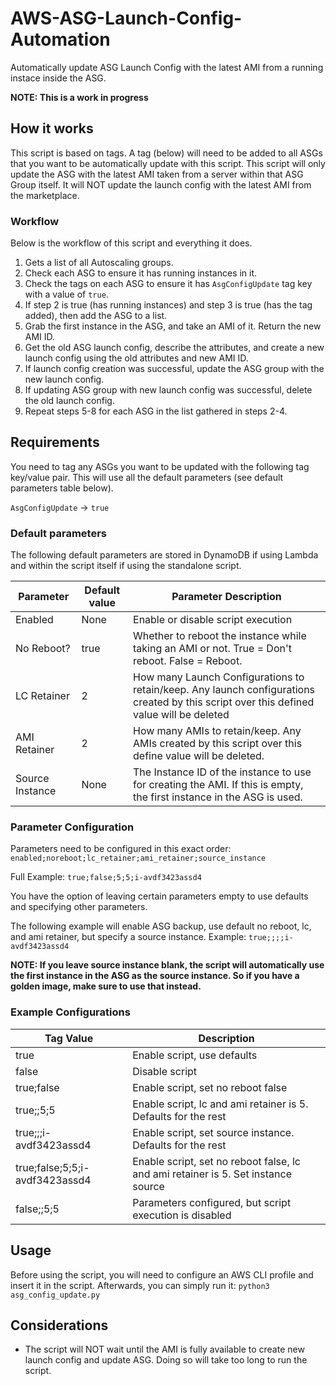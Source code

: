 # AWS-ASG-Launch-Config-Automation
Automatically update ASG Launch Config with the latest AMI from a running instace inside the ASG.

**NOTE: This is a work in progress**

## How it works
This script is based on tags. A tag (below) will need to be added to all ASGs that you want to be automatically update with this script. This script will only update the ASG with the latest AMI taken from a server within that ASG Group itself. It will NOT update the launch config with the latest AMI from the marketplace.

### Workflow
Below is the workflow of this script and everything it does.

1. Gets a list of all Autoscaling groups.
2. Check each ASG to ensure it has running instances in it.
3. Check the tags on each ASG to ensure it has `AsgConfigUpdate` tag key with a value of `true`.
4. If step 2 is true (has running instances) and step 3 is true (has the tag added), then add the ASG to a list.
5. Grab the first instance in the ASG, and take an AMI of it. Return the new AMI ID.
6. Get the old ASG launch config, describe the attributes, and create a new launch config using the old attributes and new AMI ID.
7. If launch config creation was successful, update the ASG group with the new launch config.
8. If updating ASG group with new launch config was successful, delete the old launch config.
9. Repeat steps 5-8 for each ASG in the list gathered in steps 2-4.

## Requirements
You need to tag any ASGs you want to be updated with the following tag key/value pair. This will use all the default parameters (see default parameters table below).

`AsgConfigUpdate` -> `true`

### Default parameters
The following default parameters are stored in DynamoDB if using Lambda and within the script itself if using the standalone script.

| Parameter | Default value | Parameter Description |
|--|--|--|
| Enabled | None | Enable or disable script execution |
| No Reboot? | true | Whether to reboot the instance while taking an AMI or not. True = Don't reboot. False = Reboot. |
| LC Retainer | 2 | How many Launch Configurations to retain/keep. Any launch configurations created by this script over this defined value will be deleted |
| AMI Retainer | 2 | How many AMIs to retain/keep. Any AMIs created by this script over this define value will be deleted. |
| Source Instance | None | The Instance ID of the instance to use for creating the AMI. If this is empty, the first instance in the ASG is used. |


### Parameter Configuration
Parameters need to be configured in this exact order: `enabled;noreboot;lc_retainer;ami_retainer;source_instance`

Full Example: `true;false;5;5;i-avdf3423assd4`

You have the option of leaving certain parameters empty to use defaults and specifying other parameters.

The following example will enable ASG backup, use default no reboot, lc, and ami retainer, but specify a source instance.
Example: `true;;;;i-avdf3423assd4`

**NOTE: If you leave source instance blank, the script will automatically use the first instance in the ASG as the source instance. So if you have a golden image, make sure to use that instead.**

### Example Configurations
| Tag Value | Description |
| -- | -- |
| true | Enable script, use defaults |
| false | Disable script
| true;false | Enable script, set no reboot false |
| true;;5;5 | Enable script, lc and ami retainer is 5. Defaults for the rest |
| true;;;i-avdf3423assd4 | Enable script, set source instance. Defaults for the rest |
| true;false;5;5;i-avdf3423assd4 | Enable script, set no reboot false, lc and ami retainer is 5. Set instance source |
| false;;5;5 | Parameters configured, but script execution is disabled |

## Usage
Before using the script, you will need to configure an AWS CLI profile and insert it in the script.
Afterwards, you can simply run it: `python3 asg_config_update.py`

## Considerations
* The script will NOT wait until the AMI is fully available to create new launch config and update ASG. Doing so will take too long to run the script.
